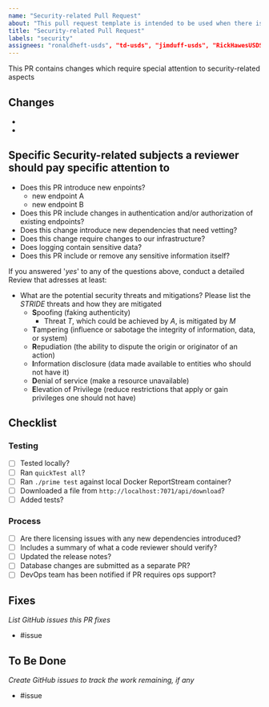 ```yaml
---
name: "Security-related Pull Request"
about: "This pull request template is intended to be used when there is a change in our attack surface."
title: "Security-related Pull Request"
labels: "security"
assignees: "ronaldheft-usds", "td-usds", "jimduff-usds", "RickHawesUSDS"
---
```



This PR contains changes which require special attention to security-related aspects


## Changes
-
-

## Specific Security-related subjects a reviewer should pay specific attention to

- Does this PR introduce new enpoints?
    - new endpoint A
    - new endpoint B
- Does this PR include changes in authentication and/or authorization of existing endpoints?
- Does this change introduce new dependencies that need vetting?
- Does this change require changes to our infrastructure?
- Does logging contain sensitive data?
- Does this PR include or remove any sensitive information itself?

If you answered '_yes_' to any of the questions above, conduct a detailed Review that adresses at least:

- What are the potential security threats and mitigations? Please list the _STRIDE_ threats and how they are mitigated
    - **S**poofing (faking authenticity)
        - Threat _T_, which could be achieved by _A_, is mitigated by _M_
    - **T**ampering (influence or sabotage the integrity of information, data, or system)
    - **R**epudiation (the ability to dispute the origin or originator of an action)
    - **I**nformation disclosure (data made available to entities who should not have it)
    - **D**enial of service (make a resource unavailable)
    - **E**levation of Privilege (reduce restrictions that apply or gain privileges one should not have)

## Checklist

### Testing
- [ ] Tested locally?
- [ ] Ran `quickTest all`?
- [ ] Ran `./prime test` against local Docker ReportStream container?
- [ ] Downloaded a file from `http://localhost:7071/api/download`?
- [ ] Added tests?

### Process
- [ ] Are there licensing issues with any new dependencies introduced?
- [ ] Includes a summary of what a code reviewer should verify?
- [ ] Updated the release notes?
- [ ] Database changes are submitted as a separate PR?
- [ ] DevOps team has been notified if PR requires ops support?

## Fixes
*List GitHub issues this PR fixes*
- #issue

## To Be Done
*Create GitHub issues to track the work remaining, if any*
- #issue
